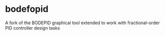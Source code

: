 # bodefopid
A fork of the BODEPID graphical tool extended to work with fractional-order PID controller design tasks
